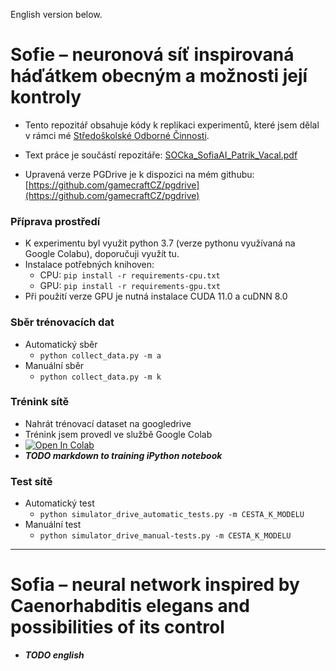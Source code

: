 English version below.

# Sofie – neuronová síť inspirovaná háďátkem obecným a možnosti její kontroly

- Tento repozitář obsahuje kódy k replikaci experimentů, které jsem dělal v rámci
  mé [Středoškolské Odborné Činnosti](https://www.soc.cz).
- Text práce je součástí repozitáře: [SOCka_SofiaAI_Patrik_Vacal.pdf](SOCka_SofiaAI_Patrik_Vacal.pdf)

- Upravená verze PGDrive je k dispozici na mém
  githubu: [https://github.com/gamecraftCZ/pgdrive](https://github.com/gamecraftCZ/pgdrive)

### Příprava prostředí

- K experimentu byl využit python 3.7 (verze pythonu využívaná na Google Colabu), doporučuji využít tu.
- Instalace potřebných knihoven:
    - CPU: `pip install -r requirements-cpu.txt`
    - GPU: `pip install -r requirements-gpu.txt`
- Při použití verze GPU je nutná instalace CUDA 11.0 a cuDNN 8.0

### Sběr trénovacích dat

- Automatický sběr
    - `python collect_data.py -m a`
- Manuální sběr
    - `python collect_data.py -m k`

### Trénink sítě

- Nahrát trénovací dataset na googledrive
- Trénink jsem provedl ve službě Google Colab
- [![Open In Colab](https://colab.research.google.com/assets/colab-badge.svg)](https://colab.research.google.com/github/gamecraftCZ/sofia-soc/blob/master/train.ipynb)
- ***TODO markdown to training iPython notebook***

### Test sítě

- Automatický test
    - `python simulator_drive_automatic_tests.py -m CESTA_K_MODELU`
- Manuální test
    - `python simulator_drive_manual-tests.py -m CESTA_K_MODELU`

---

# Sofia – neural network inspired by Caenorhabditis elegans and possibilities of its control

- ***TODO english***
